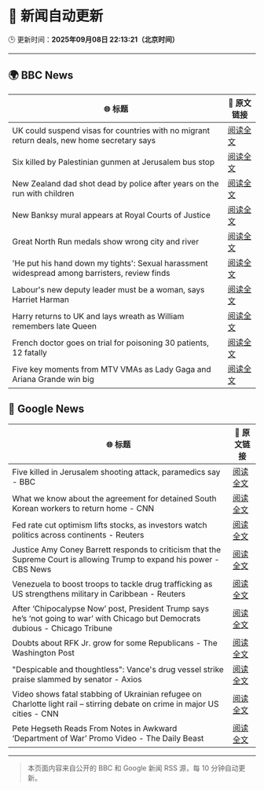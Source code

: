 # 🧠 新闻自动更新

🕒 更新时间：**2025年09月08日 22:13:21（北京时间）**

---

## 🌍 BBC News

| 🌐 标题 | 🔗 原文链接 |
|--------|-------------|
| UK could suspend visas for countries with no migrant return deals, new home secretary says | [阅读全文](https://www.bbc.com/news/articles/c4g7xyn03yno?at_medium=RSS&at_campaign=rss) |
| Six killed by Palestinian gunmen at Jerusalem bus stop | [阅读全文](https://www.bbc.com/news/articles/cr70ny0l7vgo?at_medium=RSS&at_campaign=rss) |
| New Zealand dad shot dead by police after years on the run with children | [阅读全文](https://www.bbc.com/news/articles/c75qlerp2e5o?at_medium=RSS&at_campaign=rss) |
| New Banksy mural appears at Royal Courts of Justice | [阅读全文](https://www.bbc.com/news/articles/cgrq0r0y878o?at_medium=RSS&at_campaign=rss) |
| Great North Run medals show wrong city and river | [阅读全文](https://www.bbc.com/news/articles/c4gq2gdlnygo?at_medium=RSS&at_campaign=rss) |
| 'He put his hand down my tights': Sexual harassment widespread among barristers, review finds | [阅读全文](https://www.bbc.com/news/articles/c8xrejzk0edo?at_medium=RSS&at_campaign=rss) |
| Labour's new deputy leader must be a woman, says Harriet Harman | [阅读全文](https://www.bbc.com/news/articles/c059z4g836eo?at_medium=RSS&at_campaign=rss) |
| Harry returns to UK and lays wreath as William remembers late Queen | [阅读全文](https://www.bbc.com/news/articles/c2378j5154jo?at_medium=RSS&at_campaign=rss) |
| French doctor goes on trial for poisoning 30 patients, 12 fatally | [阅读全文](https://www.bbc.com/news/articles/crl5ngj9zwgo?at_medium=RSS&at_campaign=rss) |
| Five key moments from MTV VMAs as Lady Gaga and Ariana Grande win big | [阅读全文](https://www.bbc.com/news/articles/c5yk5jw6w5ro?at_medium=RSS&at_campaign=rss) |

## 📰 Google News

| 🌐 标题 | 🔗 原文链接 |
|--------|-------------|
| Five killed in Jerusalem shooting attack, paramedics say - BBC | [阅读全文](https://news.google.com/rss/articles/CBMiWkFVX3lxTFBxSHNZWGp5ZE9sSUFPYjZqOVhONWx2TWJwc25UWElFVF8wdW1UeURMOXhJa2ZaUDBlcURKSEMyOHg5RkFDenlpc0JjeklkUmV2c0NuM2FsMWtkZ9IBX0FVX3lxTE8tTnljZmVmTWw5UEc3Z2ZTUkpITlRJTmFoV0c2Z1dhNmxhckk0dEUySUgzRDFNMElOZk1mdlg4OTR1d1p6Vi1CMUlmZDhPb1BLWERKcUh3bDhIbUlfNWtF?oc=5) |
| What we know about the agreement for detained South Korean workers to return home - CNN | [阅读全文](https://news.google.com/rss/articles/CBMigAFBVV95cUxOdTJ3WW00VUV1NkI0Y3lQVGNBWG0xU1dxZmxHaDFVQjNsSDA5WDhWcGVHZ3FYNXBSWmRyU2pYVkF1V0tnYjlLX1duSlVzSUcwU05qR3dDSDRGN1dhNG1RaHJTam9rWjY1ZUNxTkpvTFplNWI4dUxBR1p0MnJBZVlVLQ?oc=5) |
| Fed rate cut optimism lifts stocks, as investors watch politics across continents - Reuters | [阅读全文](https://news.google.com/rss/articles/CBMie0FVX3lxTE4tU0lNcl9sWEk4OC1TeGJydDlyZjlDNHFGb25ZbllBS2c0SHFONGNsZGxDLVBWdXRmZ2RaNmZmV1g3ZnNnQVNCU3Vud2RublFmM1dfOVRURDB2dWFSQmctSEJ0VUl5UjNZTGNpTl93MlN4Z2V2LTRHQ25lMA?oc=5) |
| Justice Amy Coney Barrett responds to criticism that the Supreme Court is allowing Trump to expand his power - CBS News | [阅读全文](https://news.google.com/rss/articles/CBMikAFBVV95cUxOT2JTWWZrdVQwcWg0ZTVJNHlPNlJ4Q2ZiTUhET1BadFZEMTN4Z3p0VjZmb2lSbmFNeEE0bXRMeUxrZWV2OUhUOFdTOEROWFV3RmhSWVBSdm1RbXZaaERKNTdTc2t0enlsU3N6ODhTMGltdmlfTVBGZmhoWkR0bTNQLUthZUY3YjVCTEctbm5sN1LSAZYBQVVfeXFMT2FyRzhPX1RyNklEOExLZVNaQ1F6b3hBeVhJV1QwVTZmY0prQVZ4WFdMWHBoMjhzRE5jRTJjMEtkU2R1eVdxd3BwQ3drYjdSdDRlVmFXdS1ibmN0TWFXdy1IY0NjVy1wa1FtOFhudWl5d19fckt3dFNzZDgyMmN2ZWRSaUxLNWR2NnFMSVAySFRyRUdMaXln?oc=5) |
| Venezuela to boost troops to tackle drug trafficking as US strengthens military in Caribbean - Reuters | [阅读全文](https://news.google.com/rss/articles/CBMi2wFBVV95cUxQYTBTS0NTdzJoS0g2OHRHY2tfRm5KcmgtM0pwM29wNGdmX3VnWGlkY1R6LTlUMkdnNWVXblVVdkJGOHRQQWE0eXlXVkl4VTZCUE9pQ1ZrdTl6cmJGQklvbEFjcDhVV2NyMW4ycmh4SlVoZ21RclZ0bXpCUThBVHNGeWxUNU5QaVBoTm1uUWdDNGRkcG9oU0hLSjc1VU8yemJCTVE2MDZscFJzT29DemJTWEZmVzdiNVp6VG00UXg3azdYTnhTLTIyNnlRUEZsc0xHX21wSzBrR2FvS28?oc=5) |
| After ‘Chipocalypse Now’ post, President Trump says he’s ‘not going to war’ with Chicago but Democrats dubious - Chicago Tribune | [阅读全文](https://news.google.com/rss/articles/CBMilgFBVV95cUxNOUdlQV9hQmVvMHFMZmNEbnZ4UW5sTXVpZ2QwRktMRUszY3cxdFhYOF9Wb3dZZ3A5c1lSM2lmRHROQnBDeVpMRWtQcmpPS1JxaDdQUV8wdC11RXhsY3dfZVhCMGVTNVFRdUdhUVM2bm8tUkJDSXhZMzZIVHdIbVppb193ekVmdmk3bHZYMGxsNHhLMmEtdFE?oc=5) |
| Doubts about RFK Jr. grow for some Republicans - The Washington Post | [阅读全文](https://news.google.com/rss/articles/CBMihAFBVV95cUxQdzlHcGVhdWowQ01LX2xuRFE5ajUyRHMxVjlsaTdHQW92NmtJYWxyeW4wd0pyT1J1TDlCTjl1cU9GNGZqdjhNVnRyd1hlLUl6S2pTSVkybVhJN0U0c3VJc09VTnpkUkozbmh0WWI1YXZpWGhBMUo4SEctRDJnRWxJMVNqQ2o?oc=5) |
| "Despicable and thoughtless": Vance's drug vessel strike praise slammed by senator - Axios | [阅读全文](https://news.google.com/rss/articles/CBMidkFVX3lxTE9qdUJYbzdXcktoUVIyamRnZEdUMGlsa0pYYlcwWk1ZTDg4bGJLZkY0elJ5aWZHQ19pWlVsS2N3WkN0SS1LX0NwOTZrRzlFWmt0NW9sWnpseF9YeExrWnJPbkRndHpRanhIVE9aUDZ5OVhoLWxfZmc?oc=5) |
| Video shows fatal stabbing of Ukrainian refugee on Charlotte light rail – stirring debate on crime in major US cities - CNN | [阅读全文](https://news.google.com/rss/articles/CBMie0FVX3lxTE96RmFrTmlpUnFoS2lHdlJ0Y0RwX2llYndQbF9fLUlHYjJvcUNLSHJhX2FrNkdmb0hLcXhvVk83V2RpLWt5NTdVY1U0RFZJM1FqaklNdmJYNDYyVS1Ub0dkVHM1ZG84ZEFnckRVSFJxZUdVZzdOdHZRRlNaaw?oc=5) |
| Pete Hegseth Reads From Notes in Awkward ‘Department of War’ Promo Video - The Daily Beast | [阅读全文](https://news.google.com/rss/articles/CBMiowFBVV95cUxPc2JLVTY2R1J2c0JqQ3VoNU1wVlN4VmJIbXh3M3RTZE1mLXkyVnJSYmFUVlJqR2M0aE00Z2g2UEdiMHZtU1ZLSzU0YkxVTGl3YnhIa0dVWXFocDMxQXdoSHA0X251WEVzdmYtRDB4RzJsWDZVTlFpX2xDeHFITWp1UXVXSUJ2MERxZEk0OHBFblhCaEJxUFNmd0gxODFKM3k2UnA0?oc=5) |

---
> 本页面内容来自公开的 BBC 和 Google 新闻 RSS 源，每 10 分钟自动更新。